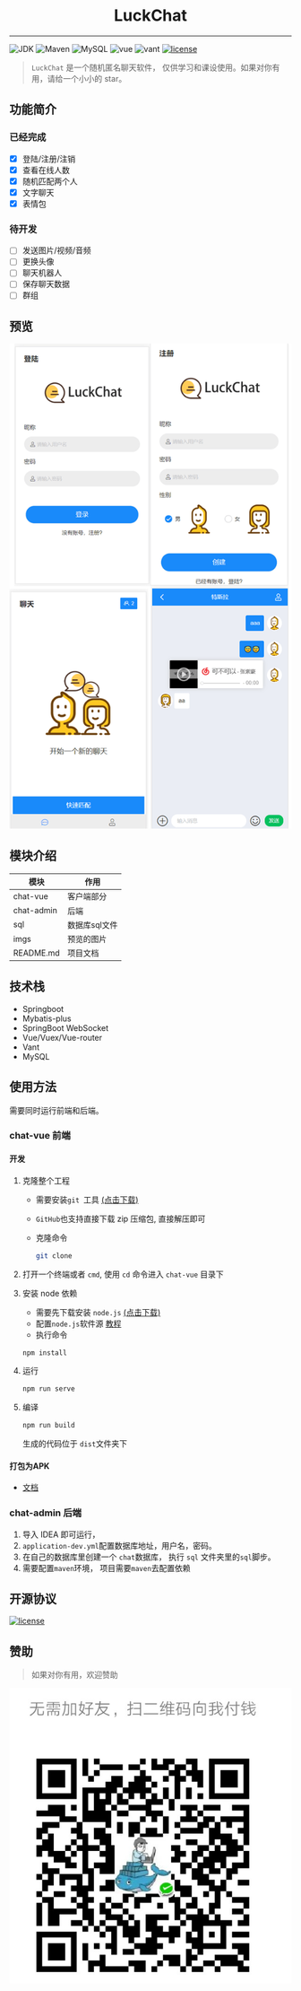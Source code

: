 <center><h1>LuckChat</h1></center>

---

![JDK](https://img.shields.io/badge/JDK-8-green.svg) ![Maven](https://img.shields.io/badge/Maven-3.6.3-important.svg) ![MySQL](https://img.shields.io/badge/MySQL-5.7.28-pink.svg) ![vue](https://img.shields.io/badge/vue-2.6.11-blue.svg) ![vant](https://img.shields.io/badge/vant-2.10.2-success.svg) [![license](https://img.shields.io/badge/license-GPL%20v3-yellow.svg)](./LICENSE)

> `LuckChat` 是一个随机匿名聊天软件， 仅供学习和课设使用。如果对你有用，请给一个小小的 star。

## 功能简介

### 已经完成

- [x] 登陆/注册/注销
- [x] 查看在线人数
- [x] 随机匹配两个人
- [x] 文字聊天
- [x] 表情包

### 待开发

- [ ] 发送图片/视频/音频
- [ ] 更换头像
- [ ] 聊天机器人
- [ ] 保存聊天数据
- [ ] 群组

## 预览

![](./imgs/preview.png)



## 模块介绍

| 模块       | 作用          |
| ---------- | ------------- |
| chat-vue   | 客户端部分    |
| chat-admin | 后端          |
| sql        | 数据库sql文件 |
| imgs       | 预览的图片    |
| README.md  | 项目文档      |

## 技术栈

* Springboot 
* Mybatis-plus
* SpringBoot WebSocket
* Vue/Vuex/Vue-router
* Vant
* MySQL





## 使用方法

需要同时运行前端和后端。

### chat-vue 前端

#### 开发

1. 克隆整个工程

   * 需要安装`git `工具 [(点击下载)](https://git-scm.com/downloads)

   * `GitHub`也支持直接下载  zip 压缩包, 直接解压即可

   * 克隆命令 

     ```bash
     git clone 
     ```

2. 打开一个终端或者 `cmd`, 使用 `cd` 命令进入 `chat-vue` 目录下

3. 安装 node 依赖 

   * 需要先下载安装 `node.js`  [(点击下载)](https://nodejs.org/zh-cn/)
   * 配置`node.js`软件源 [教程](https://zmblog.wang/article/nodejschedihuanyuan)
   * 执行命令
   
   ```bash
   npm install
   ```
   
4. 运行

   ```bash
   npm run serve
   ```

5. 编译

   ```bash
   npm run build
   ```

   生成的代码位于 `dist`文件夹下

#### 打包为APK

* [文档](https://zmblog.wang/article/vue-dabaowei-APK)



### chat-admin 后端

1. 导入 IDEA 即可运行，
2. `application-dev.yml`配置数据库地址，用户名，密码。
3. 在自己的数据库里创建一个 `chat`数据库， 执行 `sql` 文件夹里的`sql`脚步。 
4. 需要配置`maven`环境， 项目需要`maven`去配置依赖





## 开源协议

 [![license](https://img.shields.io/badge/license-GPL%20v3-yellow.svg)](./LICENSE)




## 赞助

> 如果对你有用，欢迎赞助

![](./imgs/wechat.jpg)